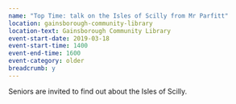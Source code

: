 ```yaml
---
name: "Top Time: talk on the Isles of Scilly from Mr Parfitt"
location: gainsborough-community-library
location-text: Gainsborough Community Library
event-start-date: 2019-03-18
event-start-time: 1400
event-end-time: 1600
event-category: older
breadcrumb: y
---
```


Seniors are invited to find out about the Isles of Scilly.
